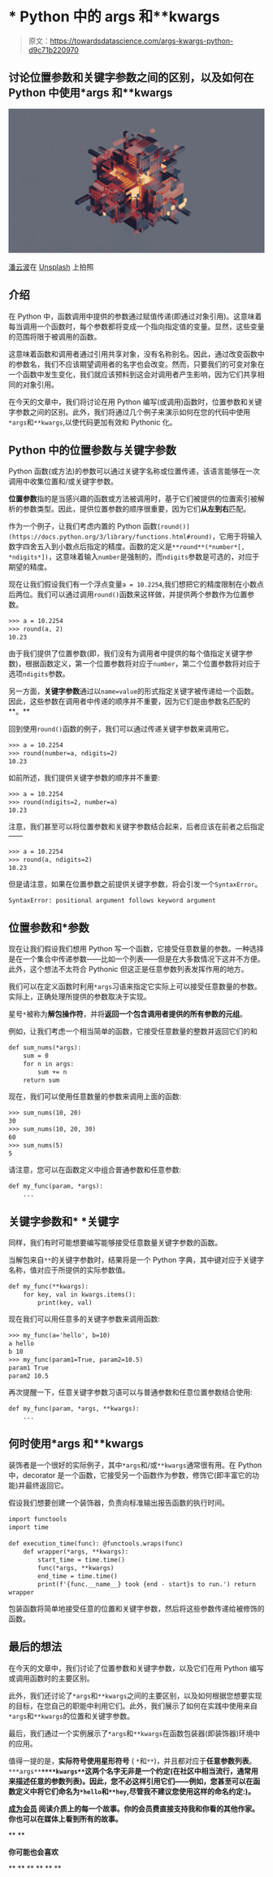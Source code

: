 # * Python 中的 args 和**kwargs

> 原文：<https://towardsdatascience.com/args-kwargs-python-d9c71b220970>

## 讨论位置参数和关键字参数之间的区别，以及如何在 Python 中使用*args 和**kwargs

![](img/62f6235dbe68ff042af8ca420eb00c9b.png)

[潘云波](https://unsplash.com/@panyunbo?utm_source=unsplash&utm_medium=referral&utm_content=creditCopyText)在 [Unsplash](https://unsplash.com/t/3d-renders?utm_source=unsplash&utm_medium=referral&utm_content=creditCopyText) 上拍照

## 介绍

在 Python 中，函数调用中提供的参数通过赋值传递(即通过对象引用)。这意味着每当调用一个函数时，每个参数都将变成一个指向指定值的变量。显然，这些变量的范围将限于被调用的函数。

这意味着函数和调用者通过引用共享对象，没有名称别名。因此，通过改变函数中的参数名，我们不应该期望调用者的名字也会改变。然而，只要我们的可变对象在一个函数中发生变化，我们就应该预料到这会对调用者产生影响，因为它们共享相同的对象引用。

在今天的文章中，我们将讨论在用 Python 编写(或调用)函数时，位置参数和关键字参数之间的区别。此外，我们将通过几个例子来演示如何在您的代码中使用`*args`和`**kwargs`,以使代码更加有效和 Pythonic 化。

## Python 中的位置参数与关键字参数

Python 函数(或方法)的参数可以通过关键字名称或位置传递，该语言能够在一次调用中收集位置和/或关键字参数。

**位置参数**指的是当感兴趣的函数或方法被调用时，基于它们被提供的位置索引被解析的参数类型。因此，提供位置参数的顺序很重要，因为它们**从左到右**匹配。

作为一个例子，让我们考虑内置的 Python 函数`[round()](https://docs.python.org/3/library/functions.html#round)`，它用于将输入数字四舍五入到小数点后指定的精度。函数的定义是`**round**(*number*[, *ndigits*])`，这意味着输入`number`是强制的，而`ndigits`参数是可选的，对应于期望的精度。

现在让我们假设我们有一个浮点变量`a = 10.2254`,我们想把它的精度限制在小数点后两位。我们可以通过调用`round()`函数来这样做，并提供两个参数作为位置参数。

```
>>> a = 10.2254
>>> round(a, 2)
10.23
```

由于我们提供了位置参数(即，我们没有为调用者中提供的每个值指定关键字参数)，根据函数定义，第一个位置参数将对应于`number`，第二个位置参数将对应于选项`ndigits`参数。

另一方面，**关键字参数**通过以`name=value`的形式指定关键字被传递给一个函数。因此，这些参数在调用者中传递的顺序并不重要，因为它们是由参数名匹配的**。**

回到使用`round()`函数的例子，我们可以通过传递关键字参数来调用它。

```
>>> a = 10.2254
>>> round(number=a, ndigits=2)
10.23
```

如前所述，我们提供关键字参数的顺序并不重要:

```
>>> a = 10.2254
>>> round(ndigits=2, number=a)
10.23
```

注意，我们甚至可以将位置参数和关键字参数结合起来，后者应该在前者之后指定——

```
>>> a = 10.2254
>>> round(a, ndigits=2)
10.23
```

但是请注意，如果在位置参数之前提供关键字参数，将会引发一个`SyntaxError`。

```
SyntaxError: positional argument follows keyword argument
```

## 位置参数和*参数

现在让我们假设我们想用 Python 写一个函数，它接受任意数量的参数。一种选择是在一个集合中传递参数——比如一个列表——但是在大多数情况下这并不方便。此外，这个想法不太符合 Pythonic 但这正是任意参数列表发挥作用的地方。

我们可以在定义函数时利用`*args`习语来指定它实际上可以接受任意数量的参数。实际上，正确处理所提供的参数取决于实现。

星号`*`被称为**解包操作符**，并将**返回一个包含调用者提供的所有参数的元组**。

例如，让我们考虑一个相当简单的函数，它接受任意数量的整数并返回它们的和

```
def sum_nums(*args):
    sum = 0
    for n in args:
        sum += n
    return sum
```

现在，我们可以使用任意数量的参数来调用上面的函数:

```
>>> sum_nums(10, 20)
30
>>> sum_nums(10, 20, 30)
60
>>> sum_nums(5)
5
```

请注意，您可以在函数定义中组合普通参数和任意参数:

```
def my_func(param, *args):
    ...
```

## 关键字参数和* *关键字

同样，我们有时可能想要编写能够接受任意数量关键字参数的函数。

当解包来自`**`的关键字参数时，结果将是一个 Python 字典，其中键对应于关键字名称，值对应于所提供的实际参数值。

```
def my_func(**kwargs):
    for key, val in kwargs.items():
        print(key, val)
```

现在我们可以用任意多的关键字参数来调用函数:

```
>>> my_func(a='hello', b=10)
a hello
b 10
>>> my_func(param1=True, param2=10.5)
param1 True
param2 10.5
```

再次提醒一下，任意关键字参数习语可以与普通参数和任意位置参数结合使用:

```
def my_func(param, *args, **kwargs):
    ...
```

## 何时使用*args 和**kwargs

装饰者是一个很好的实际例子，其中`*args`和/或`**kwargs`通常很有用。在 Python 中，decorator 是一个函数，它接受另一个函数作为参数，修饰它(即丰富它的功能)并最终返回它。

假设我们想要创建一个装饰器，负责向标准输出报告函数的执行时间。

```
import functools
import time

def execution_time(func): @functools.wraps(func)
    def wrapper(*args, **kwargs):
        start_time = time.time()
        func(*args, **kwargs)
        end_time = time.time()
        print(f'{func.__name__} took {end - start}s to run.') return wrapper
```

包装函数将简单地接受任意的位置和关键字参数，然后将这些参数传递给被修饰的函数。

## 最后的想法

在今天的文章中，我们讨论了位置参数和关键字参数，以及它们在用 Python 编写或调用函数时的主要区别。

此外，我们还讨论了`*args`和`**kwargs`之间的主要区别，以及如何根据您想要实现的目标，在您自己的职能中利用它们。此外，我们展示了如何在实践中使用来自`*args`和`**kwargs`的位置和关键字参数。

最后，我们通过一个实例展示了`*args`和`**kwargs`在函数包装器(即装饰器)环境中的应用。

值得一提的是，**实际符号使用星形符号** ( `*`和`**`)，并且都对应于**任意参数列表**。`***args**`**`****kwargs**`**这两个名字无非是一个约定**(在社区中相当流行，通常用来描述任意的参数列表)。因此，您不必这样引用它们——例如，您甚至可以在函数定义中将它们命名为`*hello`和`**hey`,尽管我不建议您使用这样的命名约定:)。**

**[**成为会员**](https://gmyrianthous.medium.com/membership) **阅读介质上的每一个故事。你的会员费直接支持我和你看的其他作家。你也可以在媒体上看到所有的故事。****

**[](https://gmyrianthous.medium.com/membership) ** 

****你可能也会喜欢****

**[](/pycache-python-991424aabad8) ** **[](/python-gil-e63f18a08c65) ** **[](/duck-typing-python-7aeac97e11f8) **